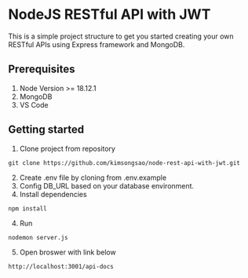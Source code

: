 # NodeJS RESTful API with JWT
This is a simple project structure to get you started creating your own RESTful APIs using Express framework and MongoDB.

## Prerequisites
1. Node Version >= 18.12.1
2. MongoDB
3. VS Code

## Getting started
1. Clone project from repository
```
git clone https://github.com/kimsongsao/node-rest-api-with-jwt.git
```
2. Create .env file by cloning from .env.example
3. Config DB_URL based on your database environment.
4. Install dependencies
```
npm install
```
4. Run
```
nodemon server.js
```
5. Open broswer with link below
```
http://localhost:3001/api-docs
```